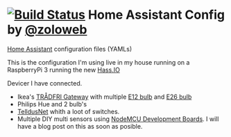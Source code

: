 # [![Build Status](https://travis-ci.org/frohike/Home-AssistantConfig.svg?branch=master)](https://travis-ci.org/frohike/Home-AssistantConfig) Home Assistant Config by [@zoloweb](https://twitter.com/zoloweb)

[Home Assistant](https://home-assistant.io/) configuration files (YAMLs)


This is the configuration I'm using live in my house running on a RaspberryPi 3 running the new [Hass.IO](https://home-assistant.io/hassio/)


Devicer I have connected.

* Ikea's [TRÅDFRI Gateway](http://www.ikea.com/us/en/catalog/products/00337813/) with multiple [E12 bulb](http://www.ikea.com/us/en/catalog/products/90318283/) and [E26 bulb](http://www.ikea.com/us/en/catalog/products/80339436/)
* Philips Hue and 2 bulb's
* [TelldusNet](http://telldus.se/en/) whith a loot of switches.
* Multiple DIY multi sensors using [NodeMCU Development Boards](https://en.wikipedia.org/wiki/NodeMCU). I will have a blog post on this as soon as posible.
